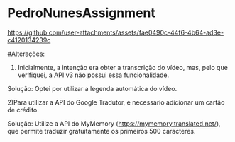 # PedroNunesAssignment



https://github.com/user-attachments/assets/fae0490c-44f6-4b64-ad3e-c4120134239c


#Alterações:


1) Inicialmente, a intenção era obter a transcrição do vídeo, mas, pelo que verifiquei, a API v3 não possui essa funcionalidade.
   
Solução: Optei por utilizar a legenda automática do vídeo.

2)Para utilizar a API do Google Tradutor, é necessário adicionar um cartão de crédito.

Solução: Utilize a API do MyMemory (https://mymemory.translated.net/), que permite traduzir gratuitamente os primeiros 500 caracteres.

